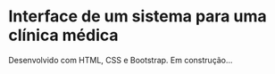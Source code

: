 # Interface de um sistema para uma clínica médica

Desenvolvido com HTML, CSS e Bootstrap. Em construção...